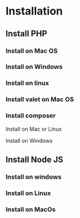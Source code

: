 # Installation

## Install PHP 

### Install on Mac OS

### Install on Windows

### Install on linux

### Install valet on Mac OS



### Install composer

Install on Mac or Linux 

Install on Windows

## Install Node JS

### Install on windows 
### Install on Linux 
### Install on MacOs
